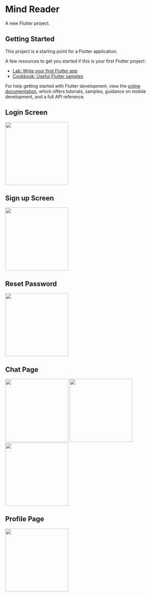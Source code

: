 # Mind Reader

A new Flutter project.

## Getting Started

This project is a starting point for a Flutter application.

A few resources to get you started if this is your first Flutter project:

- [Lab: Write your first Flutter app](https://docs.flutter.dev/get-started/codelab)
- [Cookbook: Useful Flutter samples](https://docs.flutter.dev/cookbook)

For help getting started with Flutter development, view the
[online documentation](https://docs.flutter.dev/), which offers tutorials,
samples, guidance on mobile development, and a full API reference.

## Login Screen

<!-- ![image]() -->
<img src="https://github.com/Sameer330/ai-chat-app/assets/83571153/f5756574-5a2d-4823-8653-3731a6393558" width="200"/>

## Sign up Screen

<!-- ![image]() -->

<img src="https://github.com/Sameer330/ai-chat-app/assets/83571153/55827be3-0344-415d-ad79-39d889efa729" width="200"/>

## Reset Password

<img src="https://github.com/Sameer330/ai-chat-app/assets/83571153/8b1ff6ca-06b4-4349-bc68-3a3caa8ce991" width="200"/>

## Chat Page

<img src="https://github.com/Sameer330/ai-chat-app/assets/83571153/547a5ae3-89fe-44bc-9617-83d444804c09" width="200"/> <img src="https://github.com/Sameer330/ai-chat-app/assets/83571153/4bc485b5-0626-40dc-8e47-0c3717f5c51d" width="200"/> <img src="https://github.com/Sameer330/ai-chat-app/assets/83571153/2c21bfd0-c0ec-4da9-bb3b-836b79c4394b" width="200"/>

## Profile Page

<img src="" width="200"/>